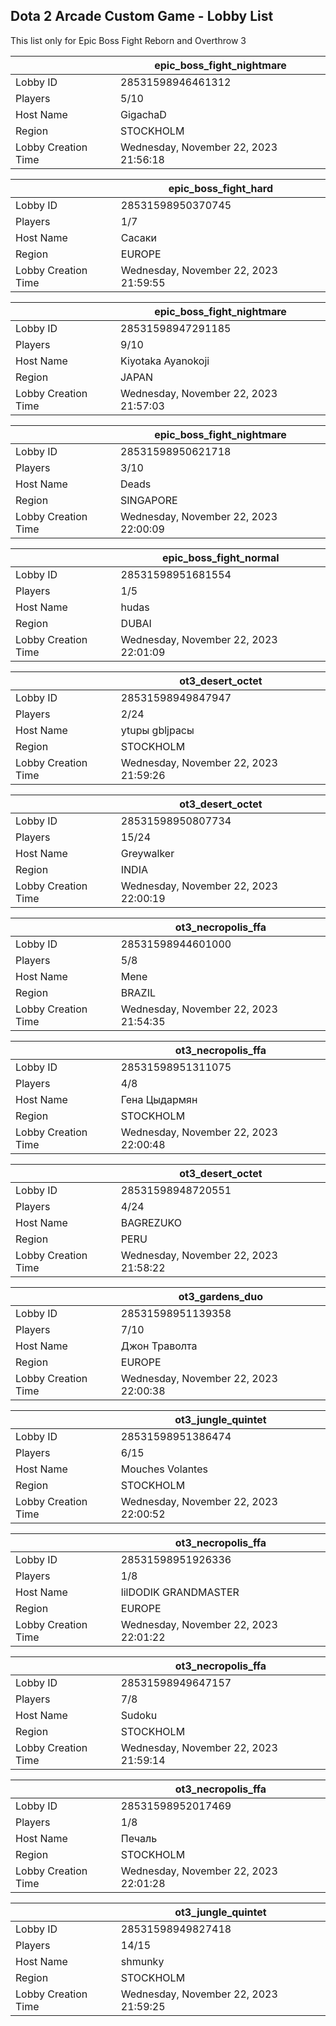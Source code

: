 ## Dota 2 Arcade Custom Game - Lobby List

This list only for Epic Boss Fight Reborn and Overthrow 3

|  | epic_boss_fight_nightmare |
| ------ | ------ |
| Lobby ID | 28531598946461312 |
| Players | 5/10 |
| Host Name | GigachaD |
| Region | STOCKHOLM |
| Lobby Creation Time | Wednesday, November 22, 2023 21:56:18 |


|  | epic_boss_fight_hard |
| ------ | ------ |
| Lobby ID | 28531598950370745 |
| Players | 1/7 |
| Host Name | Сасаки |
| Region | EUROPE |
| Lobby Creation Time | Wednesday, November 22, 2023 21:59:55 |


|  | epic_boss_fight_nightmare |
| ------ | ------ |
| Lobby ID | 28531598947291185 |
| Players | 9/10 |
| Host Name | Kiyotaka Ayanokoji |
| Region | JAPAN |
| Lobby Creation Time | Wednesday, November 22, 2023 21:57:03 |


|  | epic_boss_fight_nightmare |
| ------ | ------ |
| Lobby ID | 28531598950621718 |
| Players | 3/10 |
| Host Name | Deads |
| Region | SINGAPORE |
| Lobby Creation Time | Wednesday, November 22, 2023 22:00:09 |


|  | epic_boss_fight_normal |
| ------ | ------ |
| Lobby ID | 28531598951681554 |
| Players | 1/5 |
| Host Name | hudas |
| Region | DUBAI |
| Lobby Creation Time | Wednesday, November 22, 2023 22:01:09 |


|  | ot3_desert_octet |
| ------ | ------ |
| Lobby ID | 28531598949847947 |
| Players | 2/24 |
| Host Name | ytuры gbljрасы |
| Region | STOCKHOLM |
| Lobby Creation Time | Wednesday, November 22, 2023 21:59:26 |


|  | ot3_desert_octet |
| ------ | ------ |
| Lobby ID | 28531598950807734 |
| Players | 15/24 |
| Host Name | Greywalker |
| Region | INDIA |
| Lobby Creation Time | Wednesday, November 22, 2023 22:00:19 |


|  | ot3_necropolis_ffa |
| ------ | ------ |
| Lobby ID | 28531598944601000 |
| Players | 5/8 |
| Host Name | Mene |
| Region | BRAZIL |
| Lobby Creation Time | Wednesday, November 22, 2023 21:54:35 |


|  | ot3_necropolis_ffa |
| ------ | ------ |
| Lobby ID | 28531598951311075 |
| Players | 4/8 |
| Host Name | Гена Цыдармян |
| Region | STOCKHOLM |
| Lobby Creation Time | Wednesday, November 22, 2023 22:00:48 |


|  | ot3_desert_octet |
| ------ | ------ |
| Lobby ID | 28531598948720551 |
| Players | 4/24 |
| Host Name | BAGREZUKO |
| Region | PERU |
| Lobby Creation Time | Wednesday, November 22, 2023 21:58:22 |


|  | ot3_gardens_duo |
| ------ | ------ |
| Lobby ID | 28531598951139358 |
| Players | 7/10 |
| Host Name | Джон Траволта |
| Region | EUROPE |
| Lobby Creation Time | Wednesday, November 22, 2023 22:00:38 |


|  | ot3_jungle_quintet |
| ------ | ------ |
| Lobby ID | 28531598951386474 |
| Players | 6/15 |
| Host Name | Mouches Volantes |
| Region | STOCKHOLM |
| Lobby Creation Time | Wednesday, November 22, 2023 22:00:52 |


|  | ot3_necropolis_ffa |
| ------ | ------ |
| Lobby ID | 28531598951926336 |
| Players | 1/8 |
| Host Name | lilDODIK GRANDMASTER |
| Region | EUROPE |
| Lobby Creation Time | Wednesday, November 22, 2023 22:01:22 |


|  | ot3_necropolis_ffa |
| ------ | ------ |
| Lobby ID | 28531598949647157 |
| Players | 7/8 |
| Host Name | Sudoku |
| Region | STOCKHOLM |
| Lobby Creation Time | Wednesday, November 22, 2023 21:59:14 |


|  | ot3_necropolis_ffa |
| ------ | ------ |
| Lobby ID | 28531598952017469 |
| Players | 1/8 |
| Host Name | Печаль |
| Region | STOCKHOLM |
| Lobby Creation Time | Wednesday, November 22, 2023 22:01:28 |


|  | ot3_jungle_quintet |
| ------ | ------ |
| Lobby ID | 28531598949827418 |
| Players | 14/15 |
| Host Name | shmunky |
| Region | STOCKHOLM |
| Lobby Creation Time | Wednesday, November 22, 2023 21:59:25 |


